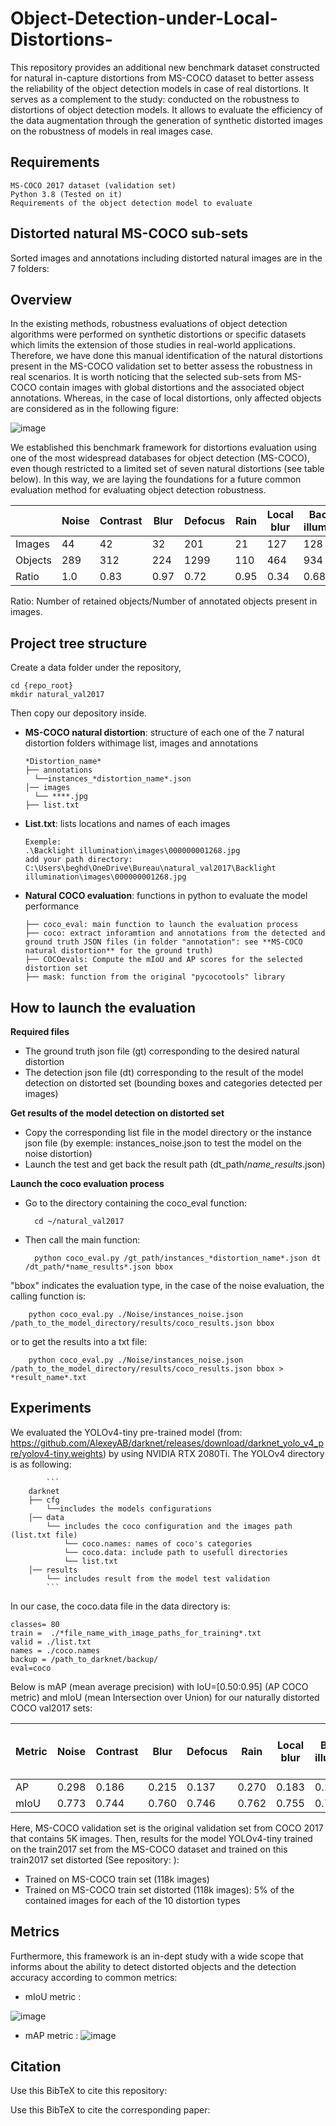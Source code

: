 # Object-Detection-under-Local-Distortions-

This repository provides an additional new benchmark dataset constructed for natural in-capture distortions from MS-COCO dataset to better assess the reliability
of the object detection models in case of real distortions. It serves as a complement to the study: conducted on the robustness to distortions of object detection models. It allows to evaluate the efficiency of the data augmentation through the generation of synthetic distorted images on the robustness of models in real images case.

Requirements
-----------------------------------

    MS-COCO 2017 dataset (validation set)
    Python 3.8 (Tested on it)
    Requirements of the object detection model to evaluate
    
Distorted natural MS-COCO sub-sets
-----------------------------------

Sorted images and annotations including distorted natural images are in the 7 folders:

Overview
-----------------------------------

In the existing methods, robustness evaluations of object detection algorithms were performed on synthetic distortions or specific datasets which limits the extension of those studies in real-world applications.
Therefore, we have done this manual identification of the natural distortions present in the MS-COCO validation set to better assess the robustness in real scenarios. 
It is worth noticing that the selected sub-sets from MS-COCO contain images with global distortions and the associated object annotations. Whereas,
in the case of local distortions, only affected objects are considered as in the following figure:

![image](https://user-images.githubusercontent.com/80038451/153636927-c59befa1-c96a-42a3-9e88-f3a4490e011b.png)

We established this benchmark framework for distortions evaluation using one of the most widespread databases for object detection (MS-COCO), even though restricted to a limited
set of seven natural distortions (see table below). In this way, we are laying the foundations for a future common evaluation method for evaluating object detection robustness. 

| | Noise| Contrast| Blur | Defocus  | Rain  | Local blur | Backlight illumination   | 
| ------ | ------ | ------ | ------ |  ------ | ------ | ------ | ------ | 
| Images | 44 | 42 | 32  | 201 | 21 | 127 |  128 | 
| Objects | 289 | 312 | 224  | 1299 | 110 | 464 |  934 | 
| Ratio | 1.0| 0.83 | 0.97  | 0.72 | 0.95 | 0.34 | 0.68 | 

Ratio: Number of retained objects/Number of annotated objects present in images.


Project tree structure
-----------------------------------

Create a data folder under the repository,

    cd {repo_root}
    mkdir natural_val2017
    
Then copy our depository inside.
    
- **MS-COCO natural distortion**: structure of each one of the 7 natural distortion folders withimage list, images and annotations
    ```
  *Distortion_name*
  ├── annotations
      └──instances_*distortion_name*.json
  │── images
      └── ****.jpg
  ├── list.txt
  ```
 
- **List.txt**: lists locations and names of each images
    ```
    Exemple:
    .\Backlight illumination\images\000000001268.jpg
    add your path directory:
    C:\Users\beghd\OneDrive\Bureau\natural_val2017\Backlight illumination\images\000000001268.jpg
    ```
    
 - **Natural COCO evaluation**: functions in python to evaluate the model performance
      ```
    ├── coco_eval: main function to launch the evaluation process
    ├── coco: extract inforamtion and annotations from the detected and ground truth JSON files (in folder "annotation": see **MS-COCO natural distortion** for the ground truth)
    ├── COCOevals: Compute the mIoU and AP scores for the selected distortion set
    ├── mask: function from the original "pycocotools" library 
      ```


How to launch the evaluation
-----------------------------------
**Required files**
- The ground truth json file (gt) corresponding to the desired natural distortion
- The detection json file (dt) corresponding to the result of the model detection on distorted set (bounding boxes and categories detected per images)

**Get results of the model detection on distorted set**
- Copy the corresponding list file in the model directory or the instance json file (by exemple: instances_noise.json to test the model on the noise distortion)
- Launch the test and get back the result path (dt_path/*name_results*.json)

**Launch the coco evaluation process**
- Go to the directory containing the coco_eval function:

        cd ~/natural_val2017
        
- Then call the main function:

        python coco_eval.py /gt_path/instances_*distortion_name*.json dt /dt_path/*name_results*.json bbox
        
"bbox" indicates the evaluation type, in the case of the noise evaluation, the calling function is:

        python coco_eval.py ./Noise/instances_noise.json /path_to_the_model_directory/results/coco_results.json bbox
        
or to get the results into a txt file:

        python coco_eval.py ./Noise/instances_noise.json /path_to_the_model_directory/results/coco_results.json bbox > *result_name*.txt
        

Experiments
-----------------------------------
We evaluated the YOLOv4-tiny pre-trained model (from: https://github.com/AlexeyAB/darknet/releases/download/darknet_yolo_v4_pre/yolov4-tiny.weights) by using NVIDIA RTX 2080Ti.
The YOLOv4 directory is as following:

            ```
        darknet
        ├── cfg
            └──includes the models configurations
        │── data
            └── includes the coco configuration and the images path (list.txt file)
                └── coco.names: names of coco's categories
                └── coco.data: include path to usefull directories   
                └── list.txt
        │── results
            └── includes result from the model test validation    
            ```
  
In our case, the coco.data file in the data directory is:

    classes= 80
    train =  ./*file_name_with_image_paths_for_training*.txt
    valid = ./list.txt
    names = ./coco.names
    backup = /path_to_darknet/backup/
    eval=coco

Below is mAP (mean average precision) with IoU=[0.50:0.95] (AP COCO metric) and mIoU (mean Intersection over Union) for our naturally distorted COCO val2017 sets:

| Metric | Noise| Contrast| Blur | Defocus  | Rain  | Local blur | Backlight illumination   |  MS-COCO validation set   | 
| ------ | ------ | ------ | ------ |  ------ | ------ | ------ | ------ | ------ | 
| AP | 0.298 | 0.186 | 0.215 | 0.137 | 0.270 | 0.183 | 0.131 | 0.221  | 
| mIoU | 0.773 | 0.744 | 0.760  | 0.746 | 0.762 | 0.755 | 0.749 | 0.758 | 

Here, MS-COCO validation set is the original validation set from COCO 2017 that contains 5K images.
Then, results for the model YOLOv4-tiny trained on the train2017 set from the MS-COCO dataset and trained on this train2017 set distorted (See repository:  ):
- Trained on MS-COCO train set (118k images)
- Trained on MS-COCO train set distorted (118k images): 5% of the contained images for each of the 10 distortion types




Metrics
-----------------------------------

Furthermore, this framework is an in-dept study with a wide scope that informs about the ability to detect distorted objects and the detection accuracy according to common metrics:

- mIoU metric : 

![image](https://user-images.githubusercontent.com/80038451/153515307-a4990af7-2350-44bb-89aa-912557968374.png)

- mAP metric :
![image](https://user-images.githubusercontent.com/80038451/153515751-639ea60a-5eaf-48b2-963f-7b061ee55b37.png)


Citation
-----------------------------------

Use this BibTeX to cite this repository:



Use this BibTeX to cite the corresponding paper:




